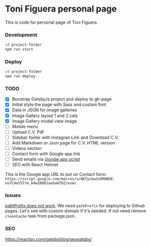 # Toni Figuera personal page
This is code for personal page of Toni Figuera.

### Development
```sh
cd project-folder
npm run start
```

### Deploy
```sh
cd project-folder
npm run deploy
```


### TODO
- [x] Boostrap GatsbyJs project and deploy to gh-page
- [x] Initial style the page with Sass and custom font
- [x] Data in JSON for image galleries
- [x] Image Gallery layout 1 and 2 cols
- [x] Image Gallery modal view image
- [ ] Mobile menu
- [ ] Upload C.V. Pdf
- [ ] Sidebar footer with Instagran Link and Download C.V.
- [ ] Add Markdown or Json page for C.V. HTML version
- [ ] Videos section
- [ ] Contact form with Google app link
- [ ] Send emails via [Google app script](https://github.com/dwyl/learn-to-send-email-via-google-script-html-no-server)
- [ ] SEO with React Helmet

This is the Google app URL to put on Contact form: `https://script.google.com/macros/s/AKfycbwSzORHBSE-no7C4et5Trm_64w28881aa5wH7DZ/exec`

### Issues
[pathPrefix does not work](https://github.com/gatsbyjs/gatsby/issues/2440). We need `pathPrefix` for deploying to Github pages. Let's see with custom domain if it's needed. If not need remove `cleanCache` task from package.json.


### SEO
https://reactgo.com/gatsbyblog/seogatsby/
